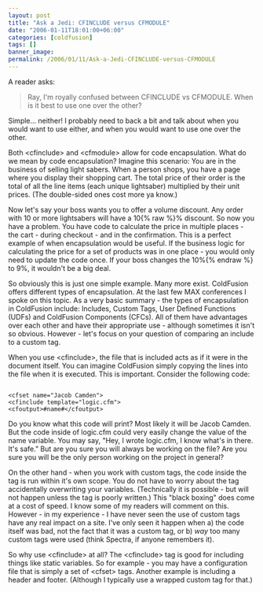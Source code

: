 ```yaml
---
layout: post
title: "Ask a Jedi: CFINCLUDE versus CFMODULE"
date: "2006-01-11T18:01:00+06:00"
categories: [coldfusion]
tags: []
banner_image: 
permalink: /2006/01/11/Ask-a-Jedi-CFINCLUDE-versus-CFMODULE
---
```


A reader asks:

<blockquote>
Ray, I'm royally confused between CFINCLUDE vs CFMODULE.  When is it best to use one over the other?
</blockquote>
<!--more-->
Simple... neither! I probably need to back a bit and talk about when you would want to use either, and when you would want to use one over the other.

Both &lt;cfinclude&gt; and &lt;cfmodule&gt; allow for code encapsulation. What do we mean by code encapsulation? Imagine this scenario: You are in the business of selling light sabers. When a person shops, you have a page where you display their shopping cart. The total price of their order is the total of all the line items (each unique lightsaber) multiplied by their unit prices. (The double-sided ones cost more ya know.) 

Now let's say your boss wants you to offer a volume discount. Any order with 10 or more lightsabers will have a 10{% raw %}% discount. So now you have a problem. You have code to calculate the price in multiple places - the cart - during checkout - and in the confirmation. This is a perfect example of when encapsulation would be useful. If the business logic for calculating the price for a set of products was in one place - you would only need to update the code once. If your boss changes the 10%{% endraw %} to 9%, it wouldn't be a big deal. 

So obviously this is just one simple example. Many more exist. ColdFusion offers different types of encapsulation. At the last few MAX conferences I spoke on this topic. As a very basic summary - the types of encapsulation in ColdFusion include: Includes, Custom Tags, User Defined Functions (UDFs) and ColdFusion Components (CFCs). All of them have advantages over each other and have their appropriate use - although sometimes it isn't so obvious. However - let's focus on your question of comparing an include to a custom tag.

When you use &lt;cfinclude&gt;, the file that is included acts as if it were in the document itself. You can imagine ColdFusion simply copying the lines into the file when it is executed. This is important. Consider the following code:

<code>
&lt;cfset name="Jacob Camden"&gt;
&lt;cfinclude template="logic.cfm"&gt;
&lt;cfoutput&gt;#name#&lt;/cfoutput&gt;
</code>

Do you know what this code will print? Most likely it will be Jacob Camden. But the code inside of logic.cfm could very easily change the value of the name variable. You may say, "Hey, I wrote logic.cfm, I know what's in there. It's safe." But are you sure you will always be working on the file? Are you sure you will be the only person working on the project in general? 

On the other hand - when you work with custom tags, the code inside the tag is run within it's own scope. You do not have to worry about the tag accidentally overwriting your variables. (Technically it is possible - but will not happen unless the tag is poorly written.) This "black boxing" does come at a cost of speed. I know some of my readers will comment on this. However - in my experience - I have never seen the use of custom tags have any real impact on a site. I've only seen it happen when a) the code itself was bad, not the fact that it was a custom tag, or b) <i>way</i> too many custom tags were used (think Spectra, if anyone remembers it). 

So why use &lt;cfinclude&gt; at all? The &lt;cfinclude&gt; tag is good for including things like static variables. So for example - you may have a configuration file that is simply a set of &lt;cfset&gt; tags. Another example is including a header and footer. (Although I typically use a wrapped custom tag for that.)